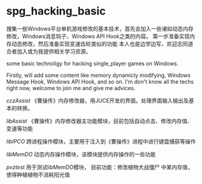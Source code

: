 spg_hacking_basic
=================
搜集一些Windows平台单机游戏修改的基本技术，首先会加入一些诸如动态内存修改，Windows消息钩子、Windows API Hook之类的内容。
第一步准备实现内存动态修改，然后准备实现变速齿轮类似的功能
本人也是边学边写，欢迎志同道合者加入或为我提供相关学习资源。

some basic technoligy for hacking single_player games on Windows.

Firstly, will add some content like memory dynamicly modifying, Windows Message Hook, Windows API Hook, and so on.
I'm don't know all the techs right now, welcome to join me and give me advices.

*cczAssist*
《曹操传》内存修改器，用JUCE开发的界面。处理界面输入输出及基本的转换。

*libAssist*
《曹操传》内存修改器主功能模块，目前包括自动点击、修改内存值、变速等功能

*libIPCO*
跨进程操作模块，主要用于注入到《曹操传》进程中进行键盘捕获等操作

*libMemDO*
动态内存操作模块，该模块提供内存操作的一些功能

*pvztest*
用于测试libMemDO模块， 目前功能：修改植物大战僵尸 中某内存值，使得种植植物不消耗阳光值
